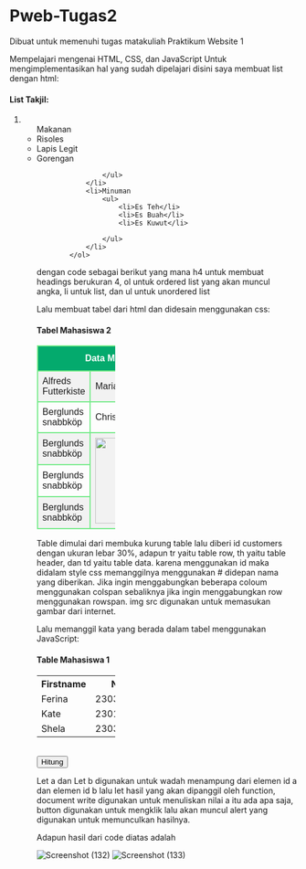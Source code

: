 # Pweb-Tugas2
Dibuat untuk memenuhi tugas matakuliah Praktikum Website 1

Mempelajari mengenai HTML, CSS, dan JavaScript
Untuk mengimplementasikan hal yang sudah dipelajari disini saya membuat list dengan html:
<h4>List Takjil:</h4>
            <ol>
                <li>
                    <ul>Makanan
                        <li>Risoles</li>
                        <li>Lapis Legit</li>
                        <li>Gorengan</li>
                        
                    </ul>
                </li>
                <li>Minuman
                    <ul>
                        <li>Es Teh</li>
                        <li>Es Buah</li>
                        <li>Es Kuwut</li>
                        
                    </ul>
                </li>
            </ol>
dengan code sebagai berikut yang mana h4 untuk membuat headings berukuran 4, ol untuk ordered list yang akan muncul angka, li untuk list, dan ul untuk unordered list

Lalu membuat tabel dari html dan didesain menggunakan css:
<style>
  #customers {
  font-family: Arial, Helvetica, sans-serif;
  border-collapse: collapse;
  width: 100%;
}

#customers td, #customers th {
  border: 2px solid #75eb89;
  padding: 8px;
}

#customers tr:nth-child(even){background-color: #f2f2f2;}

#customers tr:hover {background-color: #ddd;}

#customers th {
  padding-top: 12px;
  padding-bottom: 12px;
  text-align: center;
  background-color: #04AA6D;
  color: white;
}
</style>
<h4>Tabel Mahasiswa 2</h4>
        <table id="customers"style="width:30%">
            <tr>
            <th colspan="2">Data Mahasiswa</th>
            </tr>
            <tr>
            <td>Alfreds Futterkiste</td>
            <td>Maria Anders</td>
            </tr>
            <tr>
            <td>Berglunds snabbköp</td>
            <td>Christina Berglund</td>
            </tr>
            <tr>
            <td>Berglunds snabbköp</td>
            <td rowspan="3"><img src="https://www.ferinahospital.com/wp-content/uploads/2018/06/gedung-ferina1.jpg" width="180px" height="150px"></td>
            </tr>
            <tr>
            <td>Berglunds snabbköp</td>
            </tr>
            <tr>
            <td>Berglunds snabbköp</td>
            </tr>
        </table>
Table dimulai dari membuka kurung table lalu diberi id customers dengan ukuran lebar 30%, adapun tr yaitu table row, th yaitu table header, dan td yaitu table data. karena menggunakan
id maka didalam style css memanggilnya menggunakan # didepan nama yang diberikan. Jika ingin menggabungkan beberapa coloum menggunakan colspan sebaliknya jika ingin menggabungkan row
menggunakan rowspan. img src digunakan untuk memasukan gambar dari internet.

Lalu memanggil kata yang berada dalam tabel menggunakan JavaScript:
<h4>Table Mahasiswa 1</h4>
            <table style="width:30%">
        <tr>
            <th>Firstname</th>
            <th>NPM</th>
        </tr>
        <tr>
            <td id="a">Ferina</td>
            <td id="b">230302036</td>
        </tr>
        <tr>
            <td>Kate</td>
            <td>230102037</td>
        </tr>
        <tr>
            <td>Shela</td>
            <td>230303033</td>
        </tr>
        </table>

<br>
<script>
    let a = document.getElementById("a").innerHTML;
    let b = document.getElementById("b").innerHTML;
    let hasil = hitung (a,b);
    document.write("Nilai A adalah =" +a,"<br>");
    document.write("Nilai B adalah =" +b,"<br>");

    function hitung(a,b){
        return a*b;
    }
    
    function tampil(){
        alert("Hasil A+B=" + hasil)
    }
</script>
<button type="button" onclick="tampil()">Hitung</button>

Let a dan Let b digunakan untuk wadah menampung dari elemen id a dan elemen id b lalu let hasil yang akan dipanggil oleh function, document write digunakan untuk menuliskan nilai a itu
ada apa saja, button digunakan untuk mengklik lalu akan muncul alert yang digunakan untuk memunculkan hasilnya.

Adapun hasil dari code diatas adalah


![Screenshot (132)](https://github.com/kathrinaaw/Pweb-Tugas2/assets/165354969/e37aee1e-4ad3-476b-a819-796327e97cb0)
![Screenshot (133)](https://github.com/kathrinaaw/Pweb-Tugas2/assets/165354969/be2f29cf-f0d2-449b-ad46-8a98f92642ca)


  
